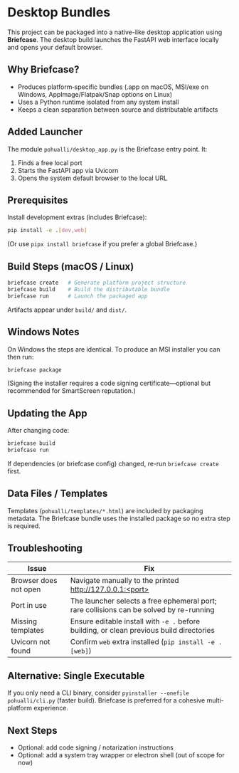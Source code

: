 # Desktop Bundles

This project can be packaged into a native-like desktop application using **Briefcase**. The desktop build launches the FastAPI web interface locally and opens your default browser.

## Why Briefcase?
- Produces platform‑specific bundles (.app on macOS, MSI/exe on Windows, AppImage/Flatpak/Snap options on Linux)
- Uses a Python runtime isolated from any system install
- Keeps a clean separation between source and distributable artifacts

## Added Launcher
The module `pohualli/desktop_app.py` is the Briefcase entry point. It:
1. Finds a free local port
2. Starts the FastAPI app via Uvicorn
3. Opens the system default browser to the local URL

## Prerequisites
Install development extras (includes Briefcase):
```bash
pip install -e .[dev,web]
```
(Or use `pipx install briefcase` if you prefer a global Briefcase.)

## Build Steps (macOS / Linux)
```bash
briefcase create   # Generate platform project structure
briefcase build    # Build the distributable bundle
briefcase run      # Launch the packaged app
```
Artifacts appear under `build/` and `dist/`.

## Windows Notes
On Windows the steps are identical. To produce an MSI installer you can then run:
```bash
briefcase package
```
(Signing the installer requires a code signing certificate—optional but recommended for SmartScreen reputation.)

## Updating the App
After changing code:
```bash
briefcase build
briefcase run
```
If dependencies (or briefcase config) changed, re-run `briefcase create` first.

## Data Files / Templates
Templates (`pohualli/templates/*.html`) are included by packaging metadata. The Briefcase bundle uses the installed package so no extra step is required.

## Troubleshooting
| Issue | Fix |
|-------|-----|
| Browser does not open | Navigate manually to the printed http://127.0.0.1:<port> |
| Port in use | The launcher selects a free ephemeral port; rare collisions can be solved by re-running |
| Missing templates | Ensure editable install with `-e .` before building, or clean previous build directories |
| Uvicorn not found | Confirm `web` extra installed (`pip install -e .[web]`) |

## Alternative: Single Executable
If you only need a CLI binary, consider `pyinstaller --onefile pohualli/cli.py` (faster build). Briefcase is preferred for a cohesive multi-platform experience.

## Next Steps
- Optional: add code signing / notarization instructions
- Optional: add a system tray wrapper or electron shell (out of scope for now)

